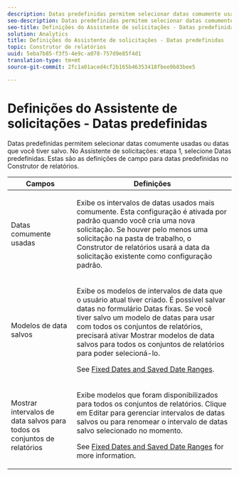 ```yaml
---
description: Datas predefinidas permitem selecionar datas comumente usadas ou datas que você tiver salvo. Na Etapa 1 do Assistente de solicitações, escolha Datas predefinidas. Estas são as definições de campo para datas predefinidas no Construtor de relatórios.
seo-description: Datas predefinidas permitem selecionar datas comumente usadas ou datas que você tiver salvo. Na Etapa 1 do Assistente de solicitações, escolha Datas predefinidas. Estas são as definições de campo para datas predefinidas no Construtor de relatórios.
seo-title: Definições do Assistente de solicitações - Datas predefinidas
solution: Analytics
title: Definições do Assistente de solicitações - Datas predefinidas
topic: Construtor de relatórios
uuid: 5eba7b85-f3f5-4e9c-a078-757d9e85f4d1
translation-type: tm+mt
source-git-commit: 2fc1a01aced4cf2b165b46353418fbee9b83bee5

---
```



# Definições do Assistente de solicitações - Datas predefinidas

Datas predefinidas permitem selecionar datas comumente usadas ou datas que você tiver salvo. No Assistente de solicitações: etapa 1, selecione Datas predefinidas. Estas são as definições de campo para datas predefinidas no Construtor de relatórios.

<table id="table_620F3BD3FD1B4C85A0319107EC03D54F"> 
 <thead> 
  <tr> 
   <th colname="col1" class="entry"> Campos </th> 
   <th colname="col2" class="entry"> Definições </th> 
  </tr> 
 </thead>
 <tbody> 
  <tr> 
   <td colname="col1"> <p>Datas comumente usadas </p> </td> 
   <td colname="col2"> <p>Exibe os intervalos de datas usados mais comumente. Esta configuração é ativada por padrão quando você cria uma nova solicitação. Se houver pelo menos uma solicitação na pasta de trabalho, o Construtor de relatórios usará a data da solicitação existente como configuração padrão. </p> </td> 
  </tr> 
  <tr> 
   <td colname="col1"> <p> Modelos de data salvos </p> </td> 
   <td colname="col2"> <p>Exibe os modelos de intervalos de data que o usuário atual tiver criado. É possível salvar datas no formulário <span class="wintitle">Datas fixas</span>. Se você tiver salvo um modelo de datas para usar com todos os conjuntos de relatórios, precisará ativar <span class="wintitle">Mostrar modelos de data salvos para todos os conjuntos de relatórios</span> para poder selecioná-lo. </p> <p>See <a href="/help/analyze/report-builder/data-requests/configuring-report-dates/t-fixed-dates-and-saved-date-ranges.md"   > Fixed Dates and Saved Date Ranges</a>. </p> </td> 
  </tr> 
  <tr> 
   <td colname="col1"> <p>Mostrar intervalos de data salvos para todos os conjuntos de relatórios </p> </td> 
   <td colname="col2"> <p> Exibe modelos que foram disponibilizados para todos os conjuntos de relatórios. Clique em <span class="wintitle">Editar</span> para gerenciar intervalos de datas salvos ou para renomear o intervalo de datas salvo selecionado no momento. </p> <p>See <a href="/help/analyze/report-builder/data-requests/configuring-report-dates/t-fixed-dates-and-saved-date-ranges.md"   > Fixed Dates and Saved Date Ranges</a> for more information. </p> </td> 
  </tr> 
 </tbody> 
</table>

